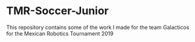 # TMR-Soccer-Junior
This repository contains some of the work I made for the team Galacticos for the Mexican Robotics Tournament 2019
